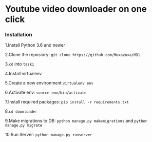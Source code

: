 
# Youtube video downloader on one click 


### Installation 


1.Install Python 3.6 and newer

2.Clone the reposiory: `git clone https://github.com/Muxazuxa/MD1`

3.`cd` into `task1`

4.Install virtualenv

5.Create a new environment:`virtualenv env`

6.Activate env: `source env/bin/activate`

7.Install required packages: `pip install -r requirements.txt`

8.`cd downloader`

9.Make migrations to DB: `python manage.py makemigrations` and `python manage.py migrate`

10.Run Server: `python manage.py runserver`